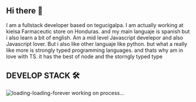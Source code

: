 ## Hi there 👋
I am a fullstack developer based on tegucigalpa.
I am actually working at kielsa Farmaceutic store on Honduras.
and my main languaje is spanish but i also learn a bit of english.
Am a mid level Javascript develepor and also Javascript lover.
But i also like other languaje like python. but what a really like more is strongly typed programming languages.
and thats why am in love with TS. it has the best of node and the storngly typed type

## DEVELOP STACK 🛠️

![loading-loading-forever](https://github.com/user-attachments/assets/8228cde5-d88f-4997-ac84-fe65f8b6ac61)
working on process...


<!--
**xXMolinaXx/xXMolinaXx** is a ✨ _special_ ✨ repository because its `README.md` (this file) appears on your GitHub profile.

Here are some ideas to get you started:

- 🔭 I’m currently working on ...
- 🌱 I’m currently learning ...
- 👯 I’m looking to collaborate on ...
- 🤔 I’m looking for help with ...
- 💬 Ask me about ...
- 📫 How to reach me: ...
- 😄 Pronouns: ...
- ⚡ Fun fact: ...
-->
